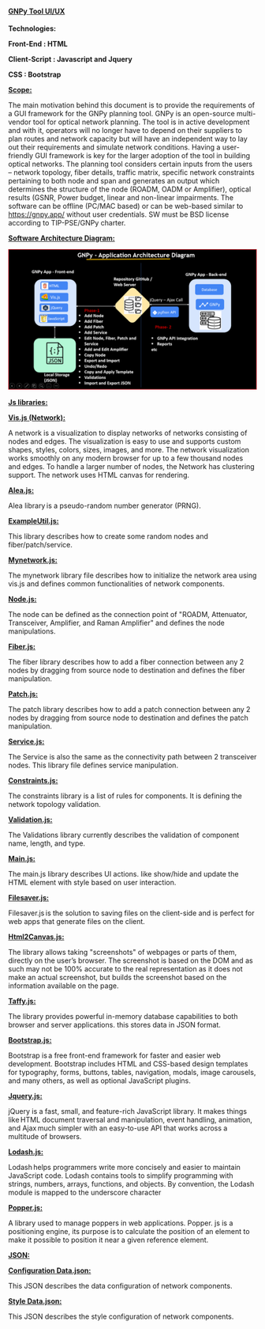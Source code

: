 #### <ins>GNPy Tool UI/UX</ins>

**Technologies:**

**Front-End : HTML**

**Client-Script : Javascript and Jquery**

**CSS : Bootstrap**

**<ins>Scope:</ins>**

The main motivation behind this document is to provide the requirements of a GUI framework for the GNPy planning tool. GNPy is an open-source multi-vendor tool for optical network planning. The tool is in active development and with it, operators will no longer have to depend on their suppliers to plan routes and network capacity but will have an independent way to lay out their requirements and simulate network conditions. Having a user-friendly GUI framework is key for the larger adoption of the tool in building optical networks. The planning tool considers certain inputs from the users – network topology, fiber details, traffic matrix, specific network constraints pertaining to both node and span and generates an output which determines the structure of the node (ROADM, OADM or Amplifier), optical results (GSNR, Power budget, linear and non-linear impairments. The software can be offline (PC/MAC based) or can be web-based similar to https://gnpy.app/ without user credentials. SW must be BSD license according to TIP-PSE/GNPy charter. 

**<ins>Software Architecture Diagram:</ins>**

![Software Architecture Diagram](../readme/SoftwareArchitectureDiagram.png)

**<ins>Js libraries:</ins>**

**<ins>Vis.js (Network):</ins>**

A network is a visualization to display networks of networks consisting of nodes and edges. The visualization is easy to use and supports custom shapes, styles, colors, sizes, images, and more. The network visualization works smoothly on any modern browser for up to a few thousand nodes and edges. To handle a larger number of nodes, the Network has clustering support. The network uses HTML canvas for rendering.  

**<ins>Alea.js:</ins>**

Alea library is a pseudo-random number generator (PRNG). 

**<ins>ExampleUtil.js:</ins>**

This library describes how to create some random nodes and fiber/patch/service. 

**<ins>Mynetwork.js:</ins>**

The mynetwork library file describes how to initialize the network area using vis.js and defines common functionalities of network components. 

**<ins>Node.js:</ins>**

The node can be defined as the connection point of "ROADM, Attenuator, Transceiver, Amplifier, and Raman Amplifier" and defines the node manipulations.

**<ins>Fiber.js:</ins>**

The fiber library describes how to add a fiber connection between any 2 nodes by dragging from source node to destination and defines the fiber manipulation. 

**<ins>Patch.js:</ins>**

The patch library describes how to add a patch connection between any 2 nodes by dragging from source node to destination and defines the patch manipulation. 

**<ins>Service.js:</ins>**

The Service is also the same as the connectivity path between 2 transceiver nodes. This library file defines service manipulation. 

**<ins>Constraints.js:</ins>**

The constraints library is a list of rules for components. It is defining the network topology validation. 

**<ins>Validation.js:</ins>**

The Validations library currently describes the validation of component name, length, and type. 

**<ins>Main.js:</ins>**

The main.js library describes UI actions. like show/hide and update the HTML element with style based on user interaction.

**<ins>Filesaver.js:</ins>**

Filesaver.js is the solution to saving files on the client-side and is perfect for web apps that generate files on the client. 

**<ins>Html2Canvas.js:</ins>**

The library allows taking "screenshots" of webpages or parts of them, directly on the user’s browser. The screenshot is based on the DOM and as such may not be 100% accurate to the real representation as it does not make an actual screenshot, but builds the screenshot based on the information available on the page. 

**<ins>Taffy.js:</ins>**

The library provides powerful in-memory database capabilities to both browser and server applications. this stores data in JSON format. 

**<ins>Bootstrap.js:</ins>**

Bootstrap is a free front-end framework for faster and easier web development. Bootstrap includes HTML and CSS-based design templates for typography, forms, buttons, tables, navigation, modals, image carousels, and many others, as well as optional JavaScript plugins. 

**<ins>Jquery.js:</ins>**

jQuery is a fast, small, and feature-rich JavaScript library. It makes things like HTML document traversal and manipulation, event handling, animation, and Ajax much simpler with an easy-to-use API that works across a multitude of browsers. 

**<ins>Lodash.js:</ins>**

Lodash helps programmers write more concisely and easier to maintain JavaScript code. Lodash contains tools to simplify programming with strings, numbers, arrays, functions, and objects. By convention, the Lodash module is mapped to the underscore character 

**<ins>Popper.js:</ins>**

A library used to manage poppers in web applications. Popper. js is a positioning engine, its purpose is to calculate the position of an element to make it possible to position it near a given reference element. 

**<ins>JSON:</ins>**

**<ins>Configuration Data.json:</ins>**

This JSON describes the data configuration of network components. 

**<ins>Style Data.json:</ins>**

This JSON describes the style configuration of network components. 